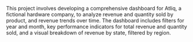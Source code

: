 This project involves developing a comprehensive dashboard for Atliq, a fictional hardware company, to analyze revenue and quantity sold by product, and revenue trends over time. The dashboard includes filters for year and month, key performance indicators for total revenue and quantity sold, and a visual breakdown of revenue by state, filtered by region.
